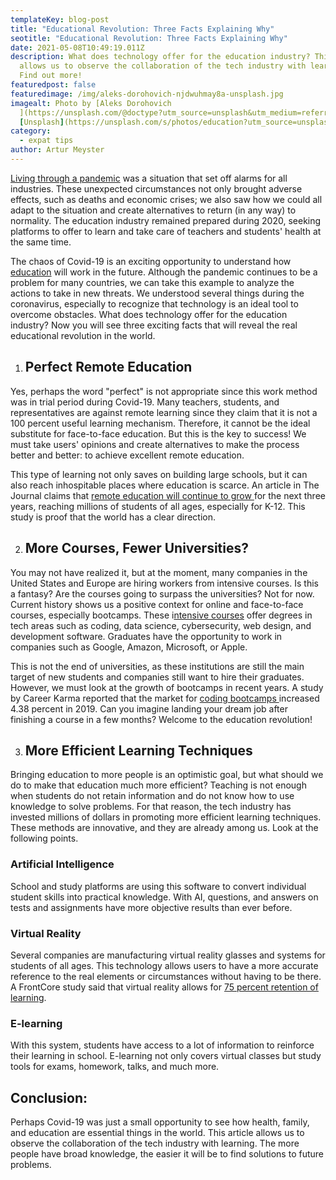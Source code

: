 ```yaml
---
templateKey: blog-post
title: "Educational Revolution: Three Facts Explaining Why"
seotitle: "Educational Revolution: Three Facts Explaining Why"
date: 2021-05-08T10:49:19.011Z
description: What does technology offer for the education industry? This article
  allows us to observe the collaboration of the tech industry with learning.
  Find out more!
featuredpost: false
featuredimage: /img/aleks-dorohovich-njdwuhmay8a-unsplash.jpg
imagealt: Photo by [Aleks Dorohovich
  ](https://unsplash.com/@doctype?utm_source=unsplash&utm_medium=referral&utm_content=creditCopyText)on
  [Unsplash](https://unsplash.com/s/photos/education?utm_source=unsplash&utm_medium=referral&utm_content=creditCopyText)
category:
  - expat tips
author: Artur Meyster
---
```

[Living through a pandemic](https://www.thexpatmagazine.com/blog/2020-06-05-what-expats-can-learn-from-each-other-during-quarantine) was a situation that set off alarms for all industries. These unexpected circumstances not only brought adverse effects, such as deaths and economic crises; we also saw how we could all adapt to the situation and create alternatives to return (in any way) to normality. The education industry remained prepared during 2020, seeking platforms to offer to learn and take care of teachers and students' health at the same time.

The chaos of Covid-19 is an exciting opportunity to understand how [education](https://www.thexpatmagazine.com/blog/2021-04-17-post-study-work-visa-a-complete-guide) will work in the future. Although the pandemic continues to be a problem for many countries, we can take this example to analyze the actions to take in new threats. We understood several things during the coronavirus, especially to recognize that technology is an ideal tool to overcome obstacles. What does technology offer for the education industry? Now you will see three exciting facts that will reveal the real educational revolution in the world.

1. ## Perfect Remote Education

Yes, perhaps the word "perfect" is not appropriate since this work method was in trial period during Covid-19. Many teachers, students, and representatives are against remote learning since they claim that it is not a 100 percent useful learning mechanism. Therefore, it cannot be the ideal substitute for face-to-face education. But this is the key to success! We must take users' opinions and create alternatives to make the process better and better: to achieve excellent remote education.

This type of learning not only saves on building large schools, but it can also reach inhospitable places where education is scarce. An article in The Journal claims that [remote education will continue to grow ](https://thejournal.com/articles/2020/10/29/remote-learning-will-continue-growing-over-the-next-three-years.aspx)for the next three years, reaching millions of students of all ages, especially for K-12. This study is proof that the world has a clear direction.

2. ## More Courses, Fewer Universities?

You may not have realized it, but at the moment, many companies in the United States and Europe are hiring workers from intensive courses. Is this a fantasy? Are the courses going to surpass the universities? Not for now. Current history shows us a positive context for online and face-to-face courses, especially bootcamps. These i[ntensive courses](https://bootcamprankings.com/listings/app-academy) offer degrees in tech areas such as coding, data science, cybersecurity, web design, and development software. Graduates have the opportunity to work in companies such as Google, Amazon, Microsoft, or Apple.

This is not the end of universities, as these institutions are still the main target of new students and companies still want to hire their graduates. However, we must look at the growth of bootcamps in recent years. A study by Career Karma reported that the market for [coding bootcamps ](https://bootcamprankings.com/university-coding-bootcamps)increased 4.38 percent in 2019. Can you imagine landing your dream job after finishing a course in a few months? Welcome to the education revolution!

3. ## More Efficient Learning Techniques

Bringing education to more people is an optimistic goal, but what should we do to make that education much more efficient? Teaching is not enough when students do not retain information and do not know how to use knowledge to solve problems. For that reason, the tech industry has invested millions of dollars in promoting more efficient learning techniques. These methods are innovative, and they are already among us. Look at the following points.

### Artificial Intelligence

School and study platforms are using this software to convert individual student skills into practical knowledge. With AI, questions, and answers on tests and assignments have more objective results than ever before.

### Virtual Reality

Several companies are manufacturing virtual reality glasses and systems for students of all ages. This technology allows users to have a more accurate reference to the real elements or circumstances without having to be there. A FrontCore study said that virtual reality allows for [75 percent retention of learning](https://frontcore.com/blog/is-vr-training-more-efficient-than-other-learning-methods/).

### E-learning

With this system, students have access to a lot of information to reinforce their learning in school. E-learning not only covers virtual classes but study tools for exams, homework, talks, and much more.

## Conclusion:

Perhaps Covid-19 was just a small opportunity to see how health, family, and education are essential things in the world. This article allows us to observe the collaboration of the tech industry with learning. The more people have broad knowledge, the easier it will be to find solutions to future problems.